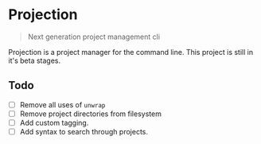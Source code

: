 # Projection

> Next generation project management cli

Projection is a project manager for the command line.
This project is still in it's beta stages.

## Todo

- [ ] Remove all uses of `unwrap`
- [ ] Remove project directories from filesystem
- [ ] Add custom tagging.
- [ ] Add syntax to search through projects.
